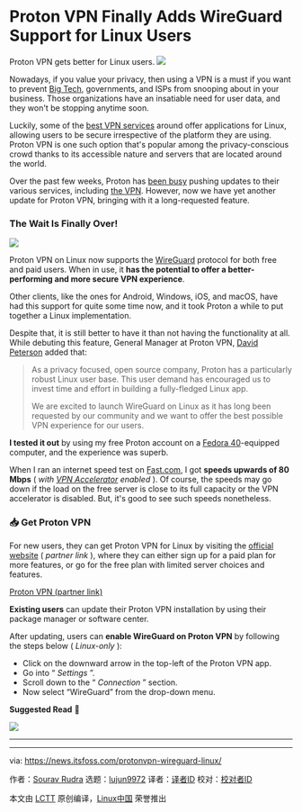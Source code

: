 [#]: subject: "Proton VPN Finally Adds WireGuard Support for Linux Users"
[#]: via: "https://news.itsfoss.com/protonvpn-wireguard-linux/"
[#]: author: "Sourav Rudra https://news.itsfoss.com/author/sourav/"
[#]: collector: "lujun9972/lctt-scripts-1705972010"
[#]: translator: " "
[#]: reviewer: " "
[#]: publisher: " "
[#]: url: " "

Proton VPN Finally Adds WireGuard Support for Linux Users
======
Proton VPN gets better for Linux users.
[![][1]][2]

Nowadays, if you value your privacy, then using a VPN is a must if you want to prevent [Big Tech][3], governments, and ISPs from snooping about in your business. Those organizations have an insatiable need for user data, and they won't be stopping anytime soon.

Luckily, some of the [best VPN services][4] around offer applications for Linux, allowing users to be secure irrespective of the platform they are using. Proton VPN is one such option that's popular among the privacy-conscious crowd thanks to its accessible nature and servers that are located around the world.

Over the past few weeks, Proton has [been busy][5] pushing updates to their various services, including [the VPN][6]. However, now we have yet another update for Proton VPN, bringing with it a long-requested feature.

### The Wait Is Finally Over!

![][7]

Proton VPN on Linux now supports the [WireGuard][8] protocol for both free and paid users. When in use, it **has the potential to offer a better-performing and more secure VPN experience**.

Other clients, like the ones for Android, Windows, iOS, and macOS, have had this support for quite some time now, and it took Proton a while to put together a Linux implementation.

Despite that, it is still better to have it than not having the functionality at all. While debuting this feature, General Manager at Proton VPN, [David Peterson][9] added that:

> As a privacy focused, open source company, Proton has a particularly robust Linux user base. This user demand has encouraged us to invest time and effort in building a fully-fledged Linux app.
>
> We are excited to launch WireGuard on Linux as it has long been requested by our community and we want to offer the best possible VPN experience for our users.

**I tested it out** by using my free Proton account on a [Fedora 40][10]-equipped computer, and the experience was superb.

When I ran an internet speed test on [Fast.com][11], I got **speeds upwards of 80 Mbps** ( _with_ [_VPN Accelerator_][12] _enabled_ ). Of course, the speeds may go down if the load on the free server is close to its full capacity or the VPN accelerator is disabled. But, it's good to see such speeds nonetheless.

### 📥 Get Proton VPN

For new users, they can get Proton VPN for Linux by visiting the [official website][13] ( _partner link_ ), where they can either sign up for a paid plan for more features, or go for the free plan with limited server choices and features.

[Proton VPN (partner link)][13]

**Existing users** can update their Proton VPN installation by using their package manager or software center.

After updating, users can **enable WireGuard on Proton VPN** by following the steps below ( _Linux-only_ ):

  * Click on the downward arrow in the top-left of the Proton VPN app.
  * Go into “ _Settings_ ”.
  * Scroll down to the “ _Connection_ ” section.
  * Now select “WireGuard” from the drop-down menu.



**Suggested Read** 📖

![][14]

* * *

--------------------------------------------------------------------------------

via: https://news.itsfoss.com/protonvpn-wireguard-linux/

作者：[Sourav Rudra][a]
选题：[lujun9972][b]
译者：[译者ID](https://github.com/译者ID)
校对：[校对者ID](https://github.com/校对者ID)

本文由 [LCTT](https://github.com/LCTT/TranslateProject) 原创编译，[Linux中国](https://linux.cn/) 荣誉推出

[a]: https://news.itsfoss.com/author/sourav/
[b]: https://github.com/lujun9972
[1]: https://news.itsfoss.com/assets/images/pikapods-banner-v3.webp
[2]: https://www.pikapods.com/?utm_campaign=banner-2024-05&utm_source=itsfoss
[3]: https://en.wikipedia.org/wiki/Big_Tech
[4]: https://itsfoss.com/best-vpn-linux/
[5]: https://news.itsfoss.com/proton-pass-identities/
[6]: https://news.itsfoss.com/proton-vpn-servers-discreet-icon/
[7]: https://news.itsfoss.com/content/images/2024/08/Proton_VPN_Linux_WireGuard.png
[8]: https://www.wireguard.com/
[9]: https://www.linkedin.com/in/davidgpeterson/
[10]: https://news.itsfoss.com/fedora-40-release/
[11]: https://fast.com/
[12]: https://protonvpn.com/features/vpn-accelerator
[13]: https://go.getproton.me/aff_c?offer_id=10&aff_id=1173
[14]: https://itsfoss.com/content/images/size/w256h256/2022/12/android-chrome-192x192.png
